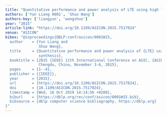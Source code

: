 ```yaml
---
title: "Quantitative performance and power analysis of LTE using high level synthesis"
authors: ['Yun Liang 0001', 'Shuo Wang']
authors-key: ['liangyun', 'wangshuo']
year: "2015"
article-link: "https://doi.org/10.1109/ASICON.2015.7517024"
venue: "ASICON"
bibex: "@inproceedings{DBLP:conf/asicon/0001W15,
  author    = {Yun Liang and
               Shuo Wang},
  title     = {Quantitative performance and power analysis of {LTE} using high level
               synthesis},
  booktitle = {2015 {IEEE} 11th International Conference on ASIC, {ASICON} 2015,
               Chengdu, China, November 3-6, 2015},
  pages     = {1--4},
  publisher = {{IEEE}},
  year      = {2015},
  url       = {https://doi.org/10.1109/ASICON.2015.7517024},
  doi       = {10.1109/ASICON.2015.7517024},
  timestamp = {Wed, 16 Oct 2019 14:14:56 +0200},
  biburl    = {https://dblp.org/rec/conf/asicon/0001W15.bib},
  bibsource = {dblp computer science bibliography, https://dblp.org}
}"
---
```

